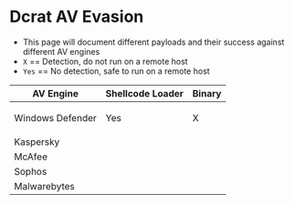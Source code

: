 # Dcrat AV Evasion

* This page will document different payloads and their success against different AV engines
* `X` == Detection, do not run on a remote host
* `Yes` == No detection, safe to run on a remote host

| AV Engine                   | Shellcode Loader | Binary |
| --------------------------- | ---------------- | ------ |
| <p>Windows Defender<br></p> | Yes              | X      |
| Kaspersky                   |                  |        |
| McAfee                      |                  |        |
| Sophos                      |                  |        |
| Malwarebytes                |                  |        |

